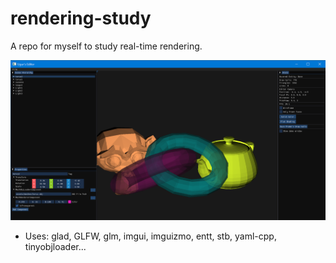 # rendering-study

A repo for myself to study real-time rendering.

![img](https://github.com/vug/rendering-study/blob/master/screenshots/editor_scene_01.png)

* Uses: glad, GLFW, glm, imgui, imguizmo, entt, stb, yaml-cpp, tinyobjloader...
